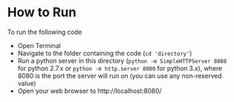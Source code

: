 # How to Run

To run the following code

- Open Terminal
- Navigate to the folder containing the code (`cd 'directory'`)
- Run a python server in this directory (`python -m SimpleHTTPServer 8080` for python 2.7.x or `python -m http.server 8080` for python 3.x), where 8080 is the port the server will run on (you can use any non-reserved value)
- Open your web browser to http://localhost:8080/